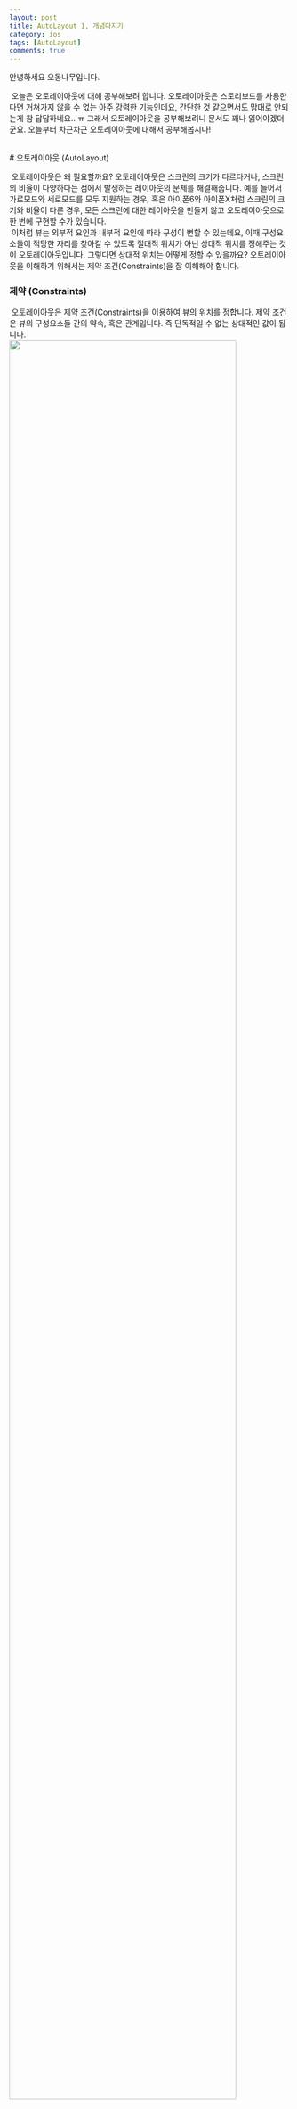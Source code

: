 ```yaml
---
layout: post
title: AutoLayout 1, 개념다지기
category: ios
tags: [AutoLayout]
comments: true
---
```

안녕하세요 오동나무입니다.<br>

&nbsp;오늘은 오토레이아웃에 대해 공부해보려 합니다. 오토레이아웃은 스토리보드를 사용한다면 거쳐가지 않을 수 없는 아주 강력한 기능인데요, 간단한 것 같으면서도 맘대로 안되는게 참 답답하네요.. ㅠ 그래서 오토레이아웃을 공부해보려니 문서도 꽤나 읽어야겠더군요. 오늘부터 차근차근 오토레이아웃에 대해서 공부해봅시다!

<br>
# 오토레이아웃 (AutoLayout)

&nbsp;오토레이아웃은 왜 필요할까요? 오토레이아웃은 스크린의 크기가 다르다거나, 스크린의 비율이 다양하다는 점에서 발생하는 레이아웃의 문제를 해결해줍니다. 예를 들어서 가로모드와 세로모드를 모두 지원하는 경우, 혹은 아이폰6와 아이폰X처럼 스크린의 크기와 비율이 다른 경우, 모든 스크린에 대한 레이아웃을 만들지 않고 오토레이아웃으로 한 번에 구현할 수가 있습니다.<br>
&nbsp;이처럼 뷰는 외부적 요인과 내부적 요인에 따라 구성이 변할 수 있는데요, 이때 구성요소들이 적당한 자리를 찾아갈 수 있도록 절대적 위치가 아닌 상대적 위치를 정해주는 것이 오토레이아웃입니다. 그렇다면 상대적 위치는 어떻게 정할 수  있을까요? 오토레이아웃을 이해하기 위해서는 제약 조건(Constraints)을 잘 이해해야 합니다.
 <br>


### 제약 (Constraints)
&nbsp;오토레이아웃은 제약 조건(Constraints)을 이용하여 뷰의 위치를 정합니다. 제약 조건은 뷰의 구성요소들 간의 약속, 혹은 관계입니다. 즉 단독적일 수 없는 상대적인 값이 됩니다. <br>
<img src = "/assets/post-img/ios/2020-12/auto1.png" width = "90%"> <br>

오토레이아웃은 이러한 수식으로 나타낼 수 있습니다. 이 수식은 스토리보드에서는 <br>
<img src = "/assets/post-img/ios/2020-12/auto2.jpg" width = "70%"> <br>

이렇게 확인할 수 있습니다. 이 경우 파란 상자와 빨간 상자 사이에는 8만큼의 거리가 있다는 뜻이겠네요. 여기서 8의 단위는 point입니다. pixel이 아닙니다. <br>

&nbsp;오토레이아웃을 사용할 때에는 조건을 충족시키지 못하면 그 구성요소는 자기 자리를 찾아가지 못합니다. 여기서 충족되어야하는 조건에는 **x축의 너비와 위치, y축의 너비와 위치** 이렇게 4가지가 됩니다.    <br>

<img src = "/assets/post-img/ios/2020-12/auto3.png" width = "80%"> <br>

&nbsp;이 경우에는 위치는 정해주었지만 View의 사이즈를 정해주지 않았기 때문에 발생하는 에러입니다. Auto라면서 자동이 아니네요..? 일일이 다 명령을 해주어야 자리를 찾아갑니다. 그 이유는 컴퓨터는 자의적 해석을 하지 못하기 때문인데요, 사람의 경우 '저기에다 놔둬.'라고 하면 적당하게 놓아둘 수 있지만 컴퓨터의 경우에는 세세하게 명령을 해주어야 수행할 수 있습니다. <br>
&nbsp;그렇기 때문에 조건을 모두 충족시킬 수 있도록 제약을 추가해주어야 합니다. 위의 경우에는 x와 y의 너비에 대한 제약을 추가해주면 되겠네요. 그렇다면 제약은 어떻게 추가해줄 수 있을까요?
<br>

### 오토레이아웃 인터페이스
![auto4](/assets/post-img/ios/2020-12/auto4_tqrybeaxs.jpg)    <br>
![auto5](/assets/post-img/ios/2020-12/auto5.jpg) <br>
&nbsp;오토레이아웃 인터페이스는 우측 하단에 5개가 모여있습니다.
- Update Frame: 구성요소를 제약사항에 맞게 위치시킵니다. (사진없음)
- Align: 구성요소의 배열를 정하는 메뉴
- Pin: 구성요소의 위치를 정하는 메뉴
- Resolve AutoLayout Issue: 제약사항에 대한 이슈를 해결하는 메뉴
- Embed In: 구성요소들을 원하는 뷰에 같이 넣어주는 메뉴
<br>
<img src = "/assets/post-img/ios/2020-12/auto6.jpg" width = "70%"> <br>

인터페이스 말고도 Control을 누른채 드래그로 구성요소들을 이어주면 제약을 추가할 수 있습니다.
<br>

### Intrinsic Content Size
Intrinsic Content Size는 고유 콘텐츠 사이즈입니다. 공식문서는 아래와 같네요. <br>
![auto7](/assets/post-img/ios/2020-12/auto7.png) <br>

&nbsp;이처럼 button이나 Label,  switch, textfield 등의 경우에는 내부 콘텐츠의 사이즈를 고정할 수 있기 때문에 Intrinsic Content Size가 존재합니다. 즉 구성요소 자체가 크기를 가지기 때문에 사이즈를 특정하지 않아도 되는 요소가 됩니다. 따라서 내부 콘텐츠의 사이즈를 특정해놓는다면 제약조건 중 x, y의 크기, 위치 중에서 위치 값만 설정해주면 알아서 자리를 찾을 수 있는 요소들입니다.

<br>

### Priority
&nbsp;제약에는 우선도가 있습니다. 만약 제약이 중복되면 어떻게 될까요? 충돌이 일어납니다. 그렇기 때문에 컴퓨터는 어떤 명령을 우선적으로 따라야할지 정하지 못해서 에러를 발생시킵니다. 이렇게 어떤 명령을 먼저 따라야할지를 정해주는 것이 우선도입니다. <br>

![auto8](/assets/post-img/ios/2020-12/auto8.png) <br>
이 경우를 보면 하나의 제약이 점선으로 표시되어 있는데요, 이는 제약의 우선도가 낮아서 숨어버린 것입니다.   <br>
&nbsp;제약의 우선도는 기본적으로 1000의 값을 가지게 되며 숫자가 높은 순서대로 우선됩니다. 우선도는 1부터 1000까지의 양의 정수로 설정해줄 수 있는데요, 기본적으로 Xcode에서는 Low(250), High(750), Required(1000) 3가지가 제공됩니다. <br>

 <img src = "/assets/post-img/ios/2020-12/스크린샷%202020-12-07%20오후%208.30.57.jpg" width = "70%">


### Hugging, Compression
![autu9](/assets/post-img/ios/2020-12/autu9.png) <br>

&nbsp;Hugging과 Compression Resistance는 위치를 잡는 힘으로 우선도로서 그 순서가 결정됩니다. Hugging은 몸집에 맞게 사이즈를 유지하는 힘, Compression은 외부에서 콘텐츠를 누를때 버티는 힘인데요, 뭔가 알듯말듯하네요. <br>

![auto11](/assets/post-img/ios/2020-12/auto11.png) <br>

지금 3개의 레이블을 만들어 상하좌우에 제약을 모두 추가해주었지만 레이블들이 자리를 못잡고 있습니다. 빈 공간을 어떻게 해주어야할지를 컴퓨터가 결정하지 못하기 때문입니다. 이럴때 hugging으로 우선도를 정하여 해결해줄 수 있습니다. <br>

#### Hugging
Hugging은 **짬처리반**입니다. 우선도가 낮은 녀석이 남은 공간을 책임져야하는 운명이 되는 것이지요. 빨강에 1000, 파랑에 750, 노랑에 250의 우선도를 할당해볼까요? 어떻게 될까요? <br>

![auto10](/assets/post-img/ios/2020-12/auto10.png) <br>

이렇게 노랑이 남는 모든 공간을 처리하는 일이 발생합니다. hugging 우선도가 낮은 노랑이 짬처리를 했으니 해결된 것 같은데요. <br>

![auto12](/assets/post-img/ios/2020-12/auto12.png)

하지만 빨강의 텍스트를 길게 써주니 다른 레이블들의 자리를 침범하는 것을 볼 수 있습니다. 남는 공간에 대해서는 우선도로 규칙이 정해졌지만, 어떤 레이블이 우선적으로 자리를 차지할지에 대해서는 약속되지 않았기 때문입니다. 이것을 정하는 것이 Compression Resistance 우선도 입니다.
<br>

#### Compression
Compression Resistance의 우선도를 빨강 1000, 파랑 750, 노랑 250으로 세팅한 후 빨강 레이블의 길이를 늘려보도록 하겠습니다. <br>

![auto13](/assets/post-img/ios/2020-12/auto13.png) <br>

앗. 이번에는 빨강이 다른 레이블들을 밖으로 밀어버리는 일이 발생했습니다. 빨강이 자리를 차지하는 힘이 가장 강하기 때문에 자기 욕심만큼 자리를 모두 차지해버렸네요. 좀 밸런스를 맞추어 보면

![auto14](/assets/post-img/ios/2020-12/auto14.png) <br>

뭔가 평화로워보이네요. 하지만 노랑이 가장 힘이 약하기 때문에 원하는 만큼의 자리를 차지하지 못하고 ...으로 생략이 되어있는 것을 확인할 수 있습니다.
<br>
- Hugging: 우선도가 낮으면 남는 자리를 메꿔야하는 운명. 짬처리의 개념.

- Compression: 우선도가 높을 수록 우선적으로 자리를 잡는 개념.
<br>
>- 빨,파,노  순서로 hugging, resistatance가 높다?
>   - 레이블 총 길이 합이 전체 가로보다 크거나 같을 떄
        -> 빨, 파, 노 순서로 자리를 잡는다.
>    - 레이블 총 길이 합이 전체 가로보다 작을 떄
        -> 노랑이 짬처리 한다.
        <br>
>- 빨,파,노 순서로 hugging이 낮고, resistance가 높다?
>   - 레이블 총 길이 합이 전체 가로보다 크거나 같을 떄
        -> 빨, 파, 노 순서로 자리를 잡는다.
>   - 레이블 총 길이 합이 전체 가로보다 작을 떄
        -> 빨강이 짬처리 한다.
> <br>

<br>
